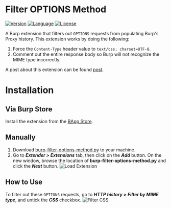 # Filter OPTIONS Method
[![Version](https://img.shields.io/badge/Version-v1.2-green.svg)]()
[![Language](https://img.shields.io/badge/Language-Python-orange.svg)](https://www.python.org/)
[![License](https://img.shields.io/badge/License-MIT-red.svg)](https://github.com/capt-meelo/filter-options-method/blob/master/LICENSE)


A Burp extension that filters out `OPTIONS` requests from populating Burp's Proxy history. This extension works by doing the following:

1. Force the `Content-Type` header value to `text/css; charset=UTF-8`.
2. Comment out the entire response body so Burp will not recognize the MIME type incorrectly.

A post about this extension can be found [post](https://captmeelo.com/pentest/2020/01/06/filter-options-method.html).

# Installation

## Via Burp Store

Install the extension from the [BApp Store](https://portswigger.net/bappstore/fa14ac579cff4682b32f39af8d3651e7).

## Manually

1. Download [burp-filter-options-method.py](https://github.com/capt-meelo/filter-options-method/blob/master/filter-options-method.py) to your machine.
2. Go to _**Extender > Extensions**_ tab, then click on the _**Add**_ button. On the new window, browse the location of **burp-filter-options-method.py** and click the _**Next**_ button.
![Load Extension](/images/load-extension.png)


## How to Use

To filter out these `OPTIONS` requests, go to _**HTTP history > Filter by MIME type**_, and untick the _**CSS**_ checkbox.
![Filter CSS](/images/filter-css.png)
